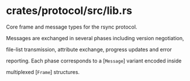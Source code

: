 # crates/protocol/src/lib.rs

Core frame and message types for the rsync protocol.


Messages are exchanged in several phases including version negotiation,

file-list transmission, attribute exchange, progress updates and error

reporting. Each phase corresponds to a [`Message`] variant encoded inside

multiplexed [`Frame`] structures.

